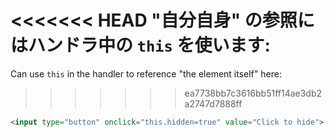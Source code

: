 <<<<<<< HEAD
"自分自身" の参照にはハンドラ中の `this` を使います:
=======
Can use `this` in the handler to reference "the element itself" here:
>>>>>>> ea7738bb7c3616bb51ff14ae3db2a2747d7888ff

```html run height=50
<input type="button" onclick="this.hidden=true" value="Click to hide">
```

